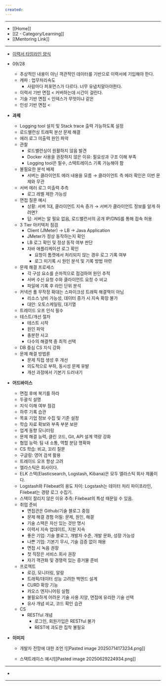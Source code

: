 ```yaml
---
created:
---
```

---
- [[Home]]
- [[2 - Category/Learning]]
- [[Mentoring Link]]
---

- [이력서 타임라인 양식](https://tremendous-train-72d.notion.site/245cc26e632380a2bbb3fb175d60a919?v=245cc26e63238172a612000ce0f9e3fe)
- 09/28
    - 추상적인 내용이 아닌 객관적인 데이터를 기반으로 이력서에 기입해야 한다.
    - 캐파 : 업무처리속도
        - 사람마다 퍼포먼스가 다르다. 너무 유념치말아야한다.
    - 이력서 기반 면접 < 커버하는데 시간이 걸린다.
    - 기술 기반 면접 < 인덱스가 무엇이냐 같은
    - 인성 기반 면접 < 

- **과제**
    - Logging tool 설치 및 Stack trace 출력 가능하도록 설정
    - 로드밸런싱 트래픽 분산 문제 해결
    - 에러 로그 미출력 원인 파악
    - 관찰
        - 로드밸런싱이 원활하지 않음 발견
        - Docker 사용을 권장하지 않은 이유: 필요성과 구조 이해 부족
        - Logging tool은 필수, 스택트레이스 기록 가능해야 함
    - 불필요한 분석 배제
        - 서버는 클라이언트 에러 내용을 모름 → 클라이언트 측 에러 확인은 이번 문제와 무관
    - 서버 에러 로그 미출력 추측
        - 로그 레벨 제한 가능성
    - 면접 질문 예시
        - 상황: 서버 1대, 클라이언트 지속 증가 → 서버가 클라이언트 정보를 알게 하려면?
        - 답: 서버는 알 필요 없음, 로드밸런서의 공개 IP/DNS를 통해 접속 허용
    - 3 Tier 아키텍처 점검
        - Client (JMeter) → LB → Java Application
        - JMeter가 정상 동작하는지 확인
        - LB 로그 확인 및 정상 동작 여부 판단
        - 자바 애플리케이션 로그 확인
            - 요청이 톰캣에서 처리되지 않는 경우 로그 기록 여부
            - 로그 미기록 시 원인 분석 및 기록 방법 마련
    - 문제 해결 프로세스
        - 각 구성 요소를 순차적으로 점검하여 원인 추적
        - 서버 수신 요청 수와 클라이언트 요청 수 비교
        - 파일에 기록 후 라인 단위 분석
    - 커넥션 풀 무작정 확대는 스파이크성 트래픽 해결책이 아님
        - 리소스 낭비 가능성, 데이터 증가 시 지속 확장 불가
        - 대안: 오토스케일링, 대기열
    - 트레이드 오프 인식 필수
    - 테스트/개선 절차
        - 테스트 시작
        - 원인 파악
        - 충분한 사고
        - 다수의 해결책 중 최적 선택
    - DB 중심 CS 지식 강화
    - 문제 해결 방법론
        - 문제 직접 생성 후 개선
        - 의도적으로 부하, 동시성 문제 유발
        - 개선 과정에서 기본기 드러내기

- **어드바이스**
    - 면접 후에 복기를 하라
    - 두괄식 설명
    - 지식 이해 여부 점검
    - 하루 기록 습관
    - 목표 기업 정보 수집 및 기준 설정
    - 학습 자료 확보와 부족 부분 보완
    - 업계 동향 모니터링
    - 문제 해결 능력, 클린 코드, Git, API 설계 역량 강화
    - 협업 능력: 팀 내 소통, 역할 분담 명확화
    - CS 학습: 비교, 꼬리 질문
    - 구글링: 영어 검색 활용
    - 트레이드 오프 항상 고려
    - 엘라스틱은 회사이다.
    - ELK 스택(Elasticsearch, Logstash, Kibana)은 모두 엘라스틱 회사 제품이다.
    - Logstash와 Filebeat의 용도 차이: Logstash는 데이터 처리 파이프라인, Filebeat는 경량 로그 수집기.
    - 스택이 잘리지 않은 이유 추측: Filebeat의 특성 때문일 수 있음.
    - 취업 준비
        - 면접관은 Github/기술 블로그 중점
        - 문제 해결 경험 어필: 문제, 원인, 해결
        - 기술 스택은 자신 있는 것만 명시
        - 이력서 지속 업데이트, 지원 지속
        - 좋은 기업: 기술 블로그, 개발자 수준, 개발 문화, 성장 가능성
        - 나쁜 기업: 기본기 무시, 기술 검증 없이 채용
        - 면접 시 녹음 권장
        - 첫 직장은 서비스 회사 권장
        - 자기 객관화 및 경쟁력 있는 증거물 준비
    - 프로젝트
        - 로깅, 모니터링, 알람
        - 트래픽/데이터 성능 고려한 백엔드 설계
        - CURD 확장 기능
        - 카오스 엔지니어링 실험
        - 불필요하게 어려운 기술 사용 지양, 면접에 유리한 기술 선택
        - 유사 개념 비교, 코드 확인 습관
    - CS
        - RESTful 개념
            - 로그인, 회원가입은 RESTful 불가
            - REST에 과도한 집착 불필요
    
- **이미지**
    - 개발자 전망에 대한 조언
    ![[Pasted image 20250714173234.png]]
          
    - 스택트레이스 예시![[Pasted image 20250629224934.png]]
    

----
- 

---